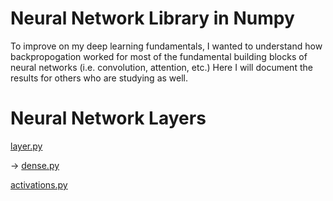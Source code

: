 # Neural Network Library in Numpy

To improve on my deep learning fundamentals, I wanted to understand how backpropogation worked for most of the fundamental building blocks of neural networks (i.e. convolution, attention, etc.) Here I will document the results for others who are studying as well.

# Neural Network Layers

[layer.py](docs/layer.md)

&rarr; [dense.py](docs/dense.md)

[activations.py](docs/activations.md)

